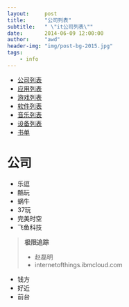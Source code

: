 ```yaml
---
layout:     post
title:      "公司列表"
subtitle:   " \"it公司列表\""
date:       2014-06-09 12:00:00
author:     "awd"
header-img: "img/post-bg-2015.jpg"
tags:
    - info
---
```

- [公司列表](/2014/06/09/公司列表/)
- [应用列表](/2014/06/09/应用列表/)
- [游戏列表](/2014/06/09/游戏列表/)
- [软件列表](/2014/06/09/软件列表/)
- [音乐列表](/2014/06/09/音乐列表/)
- [设备列表](/2014/06/09/设备列表/)
- [书单](/2014/06/09/书单/)


# 公司
- 乐逗
- 酷玩
- 蜗牛
- 37玩
- 完美时空
- 飞鱼科技

> **极限追踪**
>
> - 赵磊明
> - internetofthings.ibmcloud.com

- 钱方
- 好近
- 前台   
